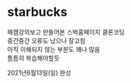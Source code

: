 # starbucks
패캠강의보고 만들어본 스벅홈페이지 클론코딩 <br>
중간중간 오류도 났으나 잘고침 <br>
아직 이해되지 않는 부분도 꽤나 많음<br>
틈틈히 복습해야할듯

2021년6월13일(일) 완성
